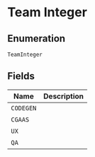 
# Team Integer

## Enumeration

`TeamInteger`

## Fields

| Name | Description |
|  --- | --- |
| `CODEGEN` | <testing><br> |
| `CGAAS` | <testing><br> |
| `UX` | <testing><br> |
| `QA` | <testing><br> |

